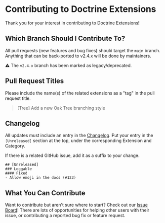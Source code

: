 # Contributing to Doctrine Extensions

Thank you for your interest in contributing to Doctrine Extensions!

## Which Branch Should I Contribute To?

All pull requests (new features and bug fixes) should target the `main` branch.
Anything that can be back-ported to v2.4.x will be done by maintainers. 

:warning: The `v2.4.x` branch has been marked as legacy/deprecated.

## Pull Request Titles

Please include the name(s) of the related extensions as a "tag" in the
pull request title.

> [Tree] Add a new Oak Tree branching style
  
## Changelog

All updates must include an entry in the [Changelog](/changelog.md).
Put your entry in the `[Unreleased]` section at the top, under the
corresponding Extension and Category.

If there is a related GitHub issue, add it as a suffix to your change.

```
## [Unreleased]
### Loggable
#### Fixed
- Allow emoji in the docs (#123)
```

## What You Can Contribute

Want to contribute but aren't sure where to start? Check out our
[Issue Board](https://github.com/Atlantic18/DoctrineExtensions/issues)!
There are lots of opportunities for helping other users with their issue,
or contributing a reported bug fix or feature request.
